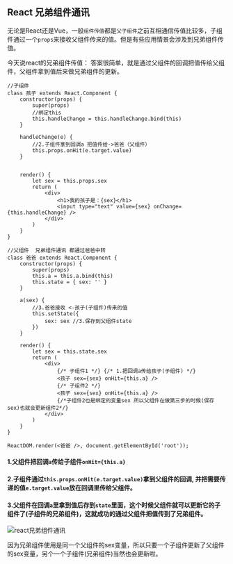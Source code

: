 ## React 兄弟组件通讯

无论是React还是Vue，一般`组件传值`都是`父子组件`之前互相通信传值比较多，子组件通过一个`props`来接收父组件传来的值。但是有些应用情景会涉及到兄弟组件传值。

今天说react的兄弟组件传值：
答案很简单，就是通过父组件的回调把值传给父组件，父组件拿到值后来做兄弟组件的更新。

```
//子组件
class 孩子 extends React.Component {
    constructor(props) {
        super(props)
        //绑定this
        this.handleChange = this.handleChange.bind(this)
    }

    handleChange(e) {
        //2.子组件拿到回调a 把值传给->爸爸（父组件）
        this.props.onHit(e.target.value)
    }


    render() {
        let sex = this.props.sex
        return (
            <div>
                <h1>我的孩子是：{sex}</h1>
                <input type="text" value={sex} onChange={this.handleChange} />
            </div>
        )
    }
}

//父组件  兄弟组件通讯 都通过爸爸中转
class 爸爸 extends React.Component {
    constructor(props) {
        super(props)
        this.a = this.a.bind(this)
        this.state = { sex: '' }
    }

    a(sex) {
        //3.爸爸接收 <-孩子(子组件)传来的值
        this.setState({
            sex: sex //3.保存到父组件state
        })
    }

    render() {
        let sex = this.state.sex
        return (
            <div>
                {/* 子组件1 */} {/* 1.把回调a传给孩子(子组件) */}
                <孩子 sex={sex} onHit={this.a} />
                {/* 子组件2 */}
                <孩子 sex={sex} onHit={this.a} />
                {/*子组件2也是绑定的变量sex 所以父组件在做第三步的时候(保存sex)也就会更新组件2*/}
            </div>
        )
    }
}

ReactDOM.render(<爸爸 />, document.getElementById('root'));
```


#### 1.父组件把回调`a`传给子组件`onHit={this.a}`  
#### 2.子组件通过`this.props.onHit(e.target.value)`拿到父组件的回调, 并把需要传递的值`e.target.value`放在回调里传给父组件。  
#### 3.父组件在回调`a`里拿到值后存到`state`里面，这个时候父组件就可以更新它的子组件了(子组件的兄弟组件)，这就成功的通过父组件把值传到了兄弟组件。  


![react兄弟组件通讯](https://img.xuewuzhijing.top/react.jpg)

因为兄弟组件使用是同一个父组件的sex变量，所以只要一个子组件更新了父组件的sex变量，另个一个子组件(兄弟组件)当然也会更新啦。